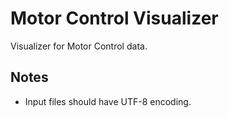 # Motor Control Visualizer

Visualizer for Motor Control data.

## Notes

* Input files should have UTF-8 encoding.
